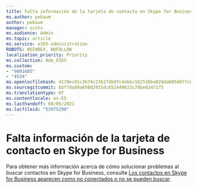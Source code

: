 ```yaml
---
title: Falta información de la tarjeta de contacto en Skype for Business
ms.author: pebaum
author: pebaum
manager: scotv
ms.audience: Admin
ms.topic: article
ms.service: o365-administration
ROBOTS: NOINDEX, NOFOLLOW
localization_priority: Priority
ms.collection: Adm_O365
ms.custom:
- "9001685"
- "4534"
ms.openlocfilehash: 4170ec65c3b74c23b274b97c4ebbc162510be028da085d077c8bc69d5c6ba227
ms.sourcegitcommit: b5f7da89a650d2915dc652449623c78be6247175
ms.translationtype: HT
ms.contentlocale: es-ES
ms.lasthandoff: 08/05/2021
ms.locfileid: "53975298"
---
```

# <a name="missing-contact-card-information-in-skype-for-business"></a>Falta información de la tarjeta de contacto en Skype for Business

Para obtener más información acerca de cómo solucionar problemas al buscar contactos en Skype for Business, consulte [Los contactos en Skype for Business aparecen como no conectados o no se pueden buscar](https://docs.microsoft.com/skypeforbusiness/troubleshoot/online-contacts/contacts-offline-not-searchable).
